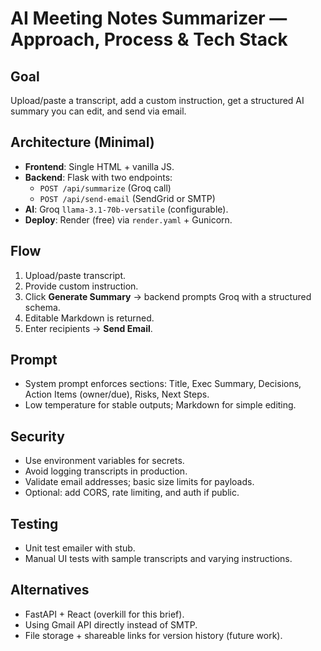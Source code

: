 # AI Meeting Notes Summarizer — Approach, Process & Tech Stack

## Goal
Upload/paste a transcript, add a custom instruction, get a structured AI summary you can edit, and send via email.

## Architecture (Minimal)
- **Frontend**: Single HTML + vanilla JS.
- **Backend**: Flask with two endpoints:
  - `POST /api/summarize` (Groq call)
  - `POST /api/send-email` (SendGrid or SMTP)
- **AI**: Groq `llama-3.1-70b-versatile` (configurable).
- **Deploy**: Render (free) via `render.yaml` + Gunicorn.

## Flow
1. Upload/paste transcript.
2. Provide custom instruction.
3. Click **Generate Summary** → backend prompts Groq with a structured schema.
4. Editable Markdown is returned.
5. Enter recipients → **Send Email**.

## Prompt
- System prompt enforces sections: Title, Exec Summary, Decisions, Action Items (owner/due), Risks, Next Steps.
- Low temperature for stable outputs; Markdown for simple editing.

## Security
- Use environment variables for secrets.
- Avoid logging transcripts in production.
- Validate email addresses; basic size limits for payloads.
- Optional: add CORS, rate limiting, and auth if public.

## Testing
- Unit test emailer with stub.
- Manual UI tests with sample transcripts and varying instructions.

## Alternatives
- FastAPI + React (overkill for this brief).
- Using Gmail API directly instead of SMTP.
- File storage + shareable links for version history (future work).
